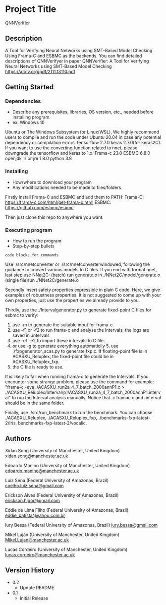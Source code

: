 # Project Title

QNNVerifier

## Description

A Tool for Verifying Neural Networks using SMT-Based Model Checking. Using Frama-C and ESBMC as the backends. 
You can find detailed descriptions of QNNVerifyer in paper QNNVerifier: A Tool for Verifying Neural Networks using SMT-Based Model Checking
 https://arxiv.org/pdf/2111.13110.pdf

## Getting Started

### Dependencies

* Describe any prerequisites, libraries, OS version, etc., needed before installing program.
* ex. Windows 10

Ubuntu or The Windows Subsystem for Linux(WSL), We highly recommend users to compile and run the code under Ubuntu 20.04 in case any potential dependency or compilation errors.
tensorflow 2.7.0 keras 2.7.0(for keras2C). 
If you want to use the converting function related to nnet, please downgrade the tensorflow and keras to 1.x.
Frama-c 23.0
ESBMC 6.8.0
openjdk 11 or jre 1.8.0
python 3.8


### Installing

* How/where to download your program
* Any modifications needed to be made to files/folders

Firstly install Frama-C and ESBMC and add them to PATH:
Frama-C:
https://frama-c.com/html/get-frama-c.html
ESBMC:
https://github.com/esbmc/esbmc

Then just clone this repo to anywhere you want.


### Executing program

* How to run the program
* Step-by-step bullets
```
code blocks for commands
```

Use ./src/nnetconverter or ./src/nnetconverterwindowed, following the guidance to convert various models to C files. 
If you end with format nnet, last step use NNet2C:
(batch) run generate.o in ./NNet2C/model/generate.o
(single file)run ./NNet2C/generate.o <targetednnetfile> <target generate folder>

Secondly insert safety properties expressible in plain C code. Here, we give examples of robustness properties. It is not suggested to come up with your own properties, 
just use the properties we already provide to you.

Thirdly, use the ./Intervalgenerator.py to generate fixed-point C files for esbmc to verify:
1. use -m to generate the suitable input for frama-c.
2. use -f1 or -f2 to run frama-c and analyse the Intervals, the logs are saved in .intervals
3. use -e1 -e2 to import these intervals to C file.
4. or use -g to generate everything automaticlly
<Optional>5. use ./fxpgenerator_acas.py to generate <filename>fxp.c. If floating-point file is in ACASXU_Reluplex, the fixed-point file could be in ACASXU_Reluplex_fxp.
6. the C file is ready to use.

It is likely to fail when running frama-c to generate the Intervals. If you encounter some strange problem, please use the command for example:
"frama-c -eva ./ACASXU_run2a_4_7_batch_2000annP1.c > ./ACASXU_Reluplex/Interval/p1/ACASXU_run2a_4_7_batch_2000annP1.interval"
to run the Interval analysis manually. Notice that .c framac.c and .interval should be in the same folder.

Finally, use ./src/run_benchmark to run the benchmark. You can choose ./ACASXU_Reluplex, ./ACASXU_Reluplex_fxp, ./benchmarks-fxp-latest-2/Iris, benchmarks-fxp-latest-2/vocalic.

## Authors

Xidan Song (University of Manchester, United Kingdom) <xidan.song@manchester.ac.uk>

Edoardo Manino (University of Manchester, United Kingdom) <edoardo.manino@manchester.ac.uk>

Luiz Sena (Federal University of Amazonas, Brazil) <coelho.luiz.sena@gmail.com>

Erickson Alves (Federal University of Amazonas, Brazil) <erickson.higor@gmail.com>

Eddie de Lima Filho (Federal University of Amazonas, Brazil) <eddie_batista@yahoo.com.br>

Iury Bessa (Federal University of Amazonas, Brazil) <iury.bessa@gmail.com>

Mikel Luján (University of Manchester, United Kingdom) <Mikel.Lujan@manchester.ac.uk>

Lucas Cordeiro (University of Manchester, United Kingdom) <lucas.cordeiro@manchester.ac.uk>

## Version History

* 0.2
    * Update README
* 0.1
    * Initial Release

